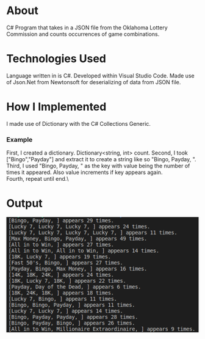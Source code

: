 # About
C# Program that takes in a JSON file from the Oklahoma Lottery Commission and counts occurrences of game combinations.

# Technologies Used
Language written in is C#. Developed within Visual Studio Code. Made use of Json.Net from Newtonsoft for deserializing of data from JSON file.

# How I Implemented
I made use of Dictionary with the C# Collections Generic.

### Example
First, I created a dictionary. Dictionary<string, int> count.
Second, I took ["Bingo","Payday"] and extract it to create a string like so "Bingo, Payday, ".\
Third, I used "Bingo, Payday, " as the key with value being the number of times it appeared. Also value increments if key appears again.\
Fourth, repeat until end.\

# Output
![Screen of output](https://github.com/tonyern/oklahoma-lottery-game/blob/master/assets/output.png)
